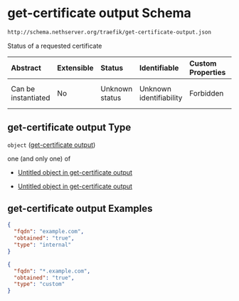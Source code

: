 # get-certificate output Schema

```txt
http://schema.nethserver.org/traefik/get-certificate-output.json
```

Status of a requested certificate

| Abstract            | Extensible | Status         | Identifiable            | Custom Properties | Additional Properties | Access Restrictions | Defined In                                                                                |
| :------------------ | :--------- | :------------- | :---------------------- | :---------------- | :-------------------- | :------------------ | :---------------------------------------------------------------------------------------- |
| Can be instantiated | No         | Unknown status | Unknown identifiability | Forbidden         | Allowed               | none                | [get-certificate-output.json](traefik/get-certificate-output.json "open original schema") |

## get-certificate output Type

`object` ([get-certificate output](get-certificate-output.md))

one (and only one) of

* [Untitled object in get-certificate output](get-certificate-output-oneof-0.md "check type definition")

* [Untitled object in get-certificate output](get-certificate-output-oneof-1.md "check type definition")

## get-certificate output Examples

```json
{
  "fqdn": "example.com",
  "obtained": "true",
  "type": "internal"
}
```

```json
{
  "fqdn": "*.example.com",
  "obtained": "true",
  "type": "custom"
}
```
